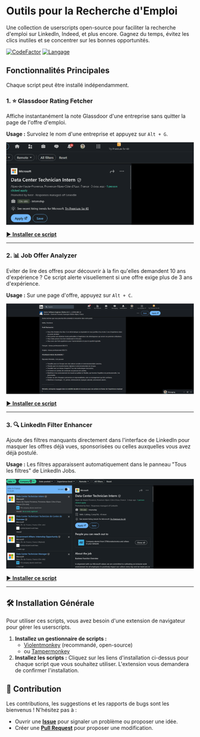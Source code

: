 # Outils pour la Recherche d'Emploi

Une collection de userscripts open-source pour faciliter la recherche d'emploi sur LinkedIn, Indeed, et plus encore. Gagnez du temps, évitez les clics inutiles et se concentrer sur les bonnes opportunités.

[![CodeFactor](https://www.codefactor.io/repository/github/alexisrevol/job-search-userscripts/badge)](https://www.codefactor.io/repository/github/alexisrevol/job-search-userscripts)
[![Langage](https://img.shields.io/badge/Made%20with-JavaScript-F7DF1E?logo=javascript&logoColor=black)](https://img.shields.io/badge/Made%20with-JavaScript-F7DF1E?logo=javascript&logoColor=black)



##  Fonctionnalités Principales

Chaque script peut être installé indépendamment.

### 1. ⭐️ Glassdoor Rating Fetcher
Affiche instantanément la note Glassdoor d'une entreprise sans quitter la page de l'offre d'emploi.

**Usage :** Survolez le nom d'une entreprise et appuyez sur `Alt + G`.

![Démo de Job Tracker](https://raw.githubusercontent.com/AlexisRevol/job-search-userscripts/main/.github/assets/demo_glassdoor.gif)


[▶️ **Installer ce script**](https://github.com/AlexisRevol/job-search-userscripts/raw/main/glassdoor-rating-fetcher/glassdoor-rating-fetcher.user.js)

---

### 2. 📊 Job Offer Analyzer
Eviter de lire des offres pour découvrir à la fin qu'elles demandent 10 ans d'expérience ? Ce script alerte visuellement si une offre exige plus de 3 ans d'expérience.

**Usage :** Sur une page d'offre, appuyez sur `Alt + C`.

![Démo de Offer Analyzer](https://raw.githubusercontent.com/AlexisRevol/job-search-userscripts/main/.github/assets/demo_experience.gif)


[▶️ **Installer ce script**](https://github.com/AlexisRevol/job-search-userscripts/raw/main/job-offer-summarizer/job-offer-summarizer.user.js)

---

### 3. 🔍 LinkedIn Filter Enhancer
Ajoute des filtres manquants directement dans l'interface de LinkedIn pour masquer les offres déjà vues, sponsorisées ou celles auxquelles vous avez déjà postulé.

**Usage :** Les filtres apparaissent automatiquement dans le panneau "Tous les filtres" de LinkedIn Jobs.

![Démo de LinkedIn Filter](https://raw.githubusercontent.com/AlexisRevol/job-search-userscripts/main/.github/assets/demo_linkedin.gif)


[▶️ **Installer ce script**](https://github.com/AlexisRevol/job-search-userscripts/raw/main/linkedin-job-filters/linkedin-job-filters.user.js)

---

## 🛠️ Installation Générale

Pour utiliser ces scripts, vous avez besoin d'une extension de navigateur pour gérer les userscripts.

1.  **Installez un gestionnaire de scripts :**
    *   [Violentmonkey](https://violentmonkey.github.io/) (recommandé, open-source)
    *   ou [Tampermonkey](https://www.tampermonkey.net/)
2.  **Installez les scripts :** Cliquez sur les liens d'installation ci-dessus pour chaque script que vous souhaitez utiliser. L'extension vous demandera de confirmer l'installation.


## 🤝 Contribution

Les contributions, les suggestions et les rapports de bugs sont les bienvenus ! N'hésitez pas à :
*   Ouvrir une **[Issue](https://github.com/AlexisRevol/job-search-userscripts/issues)** pour signaler un problème ou proposer une idée.
*   Créer une **[Pull Request](https://github.com/AlexisRevol/job-search-userscripts/pulls)** pour proposer une modification.

